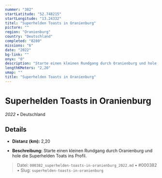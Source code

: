 ```yaml
---
nummer: "382"
startLatitude: "52.748215"
startLongitude: "13.24332"
titel: "Superhelden Toasts in Oranienburg"
picture: ""
region: "Oranienburg"
country: "Deutschland"
completed: "8280"
missions: "6"
date: "2022"
bg-link: ""
onyx: "0"
description: "Starte einen kleinen Rundgang durch Oranienburg und hole die Superhelden Toats ins Profil."
lengthKMeters: "2,20"
umap: ""
title: "Superhelden Toasts in Oranienburg"
---
```

# Superhelden Toasts in Oranienburg

*2022* • Deutschland



## Details
- **Distanz (km):** 2,20



- **Beschreibung:** Starte einen kleinen Rundgang durch Oranienburg und hole die Superhelden Toats ins Profil.



> Datei: `000382_superhelden-toasts-in-oranienburg_2022.md` • #000382 • Slug: `superhelden-toasts-in-oranienburg`

